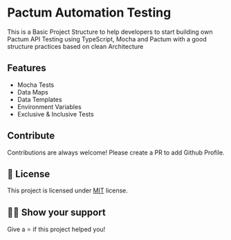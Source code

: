 # Pactum Automation Testing
This is a Basic Project Structure to help developers to start building own Pactum API Testing using TypeScript, Mocha and Pactum with a good structure practices based on clean Architecture


## Features
- Mocha Tests
- Data Maps
- Data Templates
- Environment Variables
- Exclusive & Inclusive Tests

## Contribute

Contributions are always welcome! Please create a PR to add Github Profile.

## :pencil: License

This project is licensed under [MIT](https://opensource.org/licenses/MIT) license.

## :man_astronaut: Show your support

Give a ⭐️ if this project helped you!

